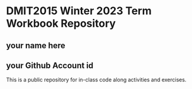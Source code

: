 # DMIT2015 Winter 2023 Term Workbook Repository

## your name here

## your Github Account id

This is a public repository for in-class code along activities and exercises.

